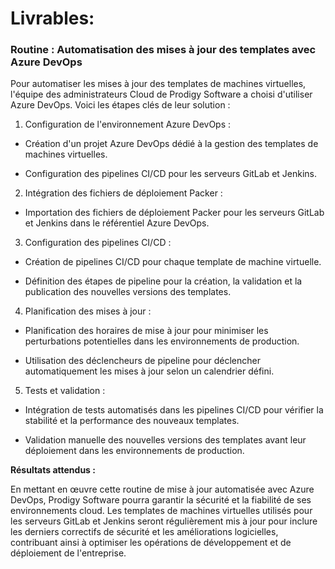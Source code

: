# Livrables:

### Routine : Automatisation des mises à jour des templates avec Azure DevOps

  

Pour automatiser les mises à jour des templates de machines virtuelles, l'équipe des administrateurs Cloud de Prodigy Software a choisi d'utiliser Azure DevOps. Voici les étapes clés de leur solution :

  

1. Configuration de l'environnement Azure DevOps :

- Création d'un projet Azure DevOps dédié à la gestion des templates de machines virtuelles.

- Configuration des pipelines CI/CD pour les serveurs GitLab et Jenkins.

2. Intégration des fichiers de déploiement Packer :

- Importation des fichiers de déploiement Packer pour les serveurs GitLab et Jenkins dans le référentiel Azure DevOps.

3. Configuration des pipelines CI/CD :

- Création de pipelines CI/CD pour chaque template de machine virtuelle.

- Définition des étapes de pipeline pour la création, la validation et la publication des nouvelles versions des templates.

4. Planification des mises à jour :

- Planification des horaires de mise à jour pour minimiser les perturbations potentielles dans les environnements de production.

- Utilisation des déclencheurs de pipeline pour déclencher automatiquement les mises à jour selon un calendrier défini.

5. Tests et validation :

- Intégration de tests automatisés dans les pipelines CI/CD pour vérifier la stabilité et la performance des nouveaux templates.

- Validation manuelle des nouvelles versions des templates avant leur déploiement dans les environnements de production.

**Résultats attendus :**

En mettant en œuvre cette routine de mise à jour automatisée avec Azure DevOps, Prodigy Software pourra garantir la sécurité et la fiabilité de ses environnements cloud. Les templates de machines virtuelles utilisés pour les serveurs GitLab et Jenkins seront régulièrement mis à jour pour inclure les derniers correctifs de sécurité et les améliorations logicielles, contribuant ainsi à optimiser les opérations de développement et de déploiement de l'entreprise.